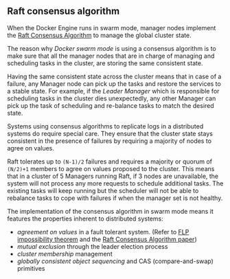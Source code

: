 <!--[metadata]>
+++
title = "Raft consensus in swarm mode"
description = "Raft consensus algorithm in swarm mode"
keywords = ["docker, container, cluster, swarm, raft"]
[menu.main]
identifier="raft"
parent="engine_swarm"
weight="21"
+++
<![end-metadata]-->

## Raft consensus algorithm

When the Docker Engine runs in swarm mode, manager nodes implement the
[Raft Consensus Algorithm](http://thesecretlivesofdata.com/raft/) to manage the global cluster state.

The reason why *Docker swarm mode* is using a consensus algorithm is to make sure that
all the manager nodes that are in charge of managing and scheduling tasks in the cluster,
are storing the same consistent state.

Having the same consistent state across the cluster means that in case of a failure,
any Manager node can pick up the tasks and restore the services to a stable state.
For example, if the *Leader Manager* which is responsible for scheduling tasks in the
cluster dies unexpectedly, any other Manager can pick up the task of scheduling and
re-balance tasks to match the desired state.

Systems using consensus algorithms to replicate logs in a distributed systems
do require special care. They ensure that the cluster state stays consistent
in the presence of failures by requiring a majority of nodes to agree on values.

Raft tolerates up to `(N-1)/2` failures and requires a majority or quorum of
`(N/2)+1` members to agree on values proposed to the cluster. This means that in
a cluster of 5 Managers running Raft, if 3 nodes are unavailable, the system
will not process any more requests to schedule additional tasks. The existing
tasks will keep running but the scheduler will not be able to rebalance tasks to
cope with failures if when the manager set is not healthy.

The implementation of the consensus algorithm in swarm mode means it features
the properties inherent to distributed systems:

- *agreement on values* in a fault tolerant system. (Refer to [FLP impossibility theorem](http://the-paper-trail.org/blog/a-brief-tour-of-flp-impossibility/)
 and the [Raft Consensus Algorithm paper](https://www.usenix.org/system/files/conference/atc14/atc14-paper-ongaro.pdf))
- *mutual exclusion* through the leader election process
- *cluster membership* management
- *globally consistent object sequencing* and CAS (compare-and-swap) primitives
